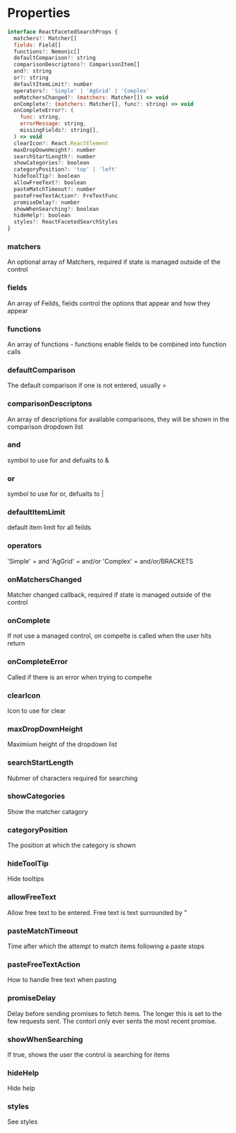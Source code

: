 # Properties

```js
interface ReactFacetedSearchProps {
  matchers?: Matcher[]
  fields: Field[]
  functions?: Nemonic[]
  defaultComparison?: string
  comparisonDescriptons?: ComparisonItem[]
  and?: string
  or?: string
  defaultItemLimit?: number
  operators?: 'Simple' | 'AgGrid' | 'Complex'
  onMatchersChanged?: (matchers: Matcher[]) => void
  onComplete?: (matchers: Matcher[], func?: string) => void
  onCompleteError?: (
    func: string,
    errorMessage: string,
    missingFields?: string[],
  ) => void
  clearIcon?: React.ReactElement
  maxDropDownHeight?: number
  searchStartLength?: number
  showCategories?: boolean
  categoryPosition?: 'top' | 'left'
  hideToolTip?: boolean
  allowFreeText?: boolean
  pasteMatchTimeout?: number
  pasteFreeTextAction?: FreTextFunc
  promiseDelay?: number
  showWhenSearching?: boolean
  hideHelp?: boolean
  styles?: ReactFacetedSearchStyles
}
```

### matchers
An optional array of Matchers, required if state is managed outside of the control

### fields
An array of Feilds, fields control the options that appear and how they appear

### functions
An array of functions - functions enable fields to be combined into function calls

###  defaultComparison
The default comparison if one is not entered, usually =

### comparisonDescriptons
An array of descriptions for available comparisons, they will be shown in the comparison dropdown list

### and
symbol to use for and defualts to &

### or
symbol to use for or, defualts to |

### defaultItemLimit
default item limit for all feilds

### operators
'Simple' = and
'AgGrid' = and/or
'Complex' = and/or/BRACKETS

### onMatchersChanged
Matcher changed callback, required if state is managed outside of the control

### onComplete
If not use a managed control, on compelte is called when the user hits return

### onCompleteError
Called if there is an error when trying to compelte

### clearIcon
Icon to use for clear

### maxDropDownHeight
Maximium height of the dropdown list

### searchStartLength
Nubmer of characters required for searching

### showCategories
Show the matcher catagory

### categoryPosition
The position at which the category is shown

### hideToolTip
Hide tooltips

### allowFreeText
Allow free text to be entered. Free text is text surrounded by "

### pasteMatchTimeout
Time after which the attempt to match items following a paste stops

### pasteFreeTextAction
How to handle free text when pasting

### promiseDelay
Delay before sending promises to fetch items. The longer this is set to the few requests sent. The contorl only ever sents the most recent promise.

### showWhenSearching
If true, shows the user the control is searching for items

### hideHelp
Hide help

### styles
See styles